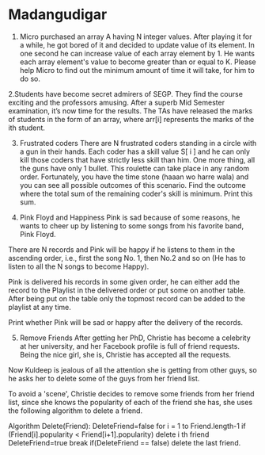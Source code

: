 # Madangudigar
1. Micro purchased an array A having N integer values. After playing it for a while, he got bored of it and decided to update value of its element. In one second he can increase value of each array element by 1. He wants each array element's value to become greater than or equal to K. Please help Micro to find out the minimum amount of time it will take, for him to do so. 
 


2.Students have become secret admirers of SEGP. They find the course exciting and the professors amusing. After a superb Mid Semester examination, it’s now time for the results. The TAs have released the marks of students in the form of an array, where arr[i] represents the marks of the ith student. 



3. Frustrated coders   There are N frustrated coders standing in a circle with a gun in their hands. Each coder has a skill value S[ i ] and he can only kill those coders that have strictly less skill than him. One more thing, all the guns have only 1 bullet. This roulette can take place in any random order. Fortunately, you have the time stone (haaan wo harre wala) and you can see all possible outcomes of this scenario. Find the outcome where the total sum of the remaining coder's skill is minimum. Print this sum. 


4. Pink Floyd and Happiness    Pink is sad because of some reasons, he wants to cheer up by listening to some songs from his favorite band, Pink Floyd. 
 
There are N records and Pink will be happy if he listens to them in the ascending order, i.e., first the song No. 1, then No.2 and so on (He has to listen to all the N songs to become Happy). 
 
Pink is delivered his records in some given order, he can either add the record to the Playlist in the delivered order or put some on another table. After being put on the table only the topmost record can be added to the playlist at any time. 
 
Print whether Pink will be sad or happy after the delivery of the records. 
 
5. Remove Friends    After getting her PhD, Christie has become a celebrity at her university, and her Facebook profile is full of friend requests. Being the nice girl, she is, Christie has accepted all the requests. 
 
Now Kuldeep is jealous of all the attention she is getting from other guys, so he asks her to delete some of the guys from her friend list. 
 
To avoid a 'scene', Christie decides to remove some friends from her friend list, since she knows the popularity of each of the friend she has, she uses the following algorithm to delete a friend. 
 
Algorithm Delete(Friend):     DeleteFriend=false     for i = 1 to Friend.length-1          if (Friend[i].popularity < Friend[i+1].popularity)             delete i th friend             DeleteFriend=true             break     if(DeleteFriend == false)         delete the last friend. 
 
